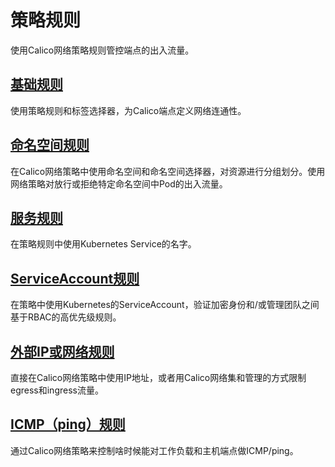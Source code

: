 # 策略规则

使用Calico网络策略规则管控端点的出入流量。

## [基础规则](01基础规则.md)

使用策略规则和标签选择器，为Calico端点定义网络连通性。

## [命名空间规则](02命名空间规则.md)

在Calico网络策略中使用命名空间和命名空间选择器，对资源进行分组划分。使用网络策略对放行或拒绝特定命名空间中Pod的出入流量。

## [服务规则](03服务规则.md)

在策略规则中使用Kubernetes Service的名字。

## [ServiceAccount规则](04ServiceAccount规则.md)

在策略中使用Kubernetes的ServiceAccount，验证加密身份和/或管理团队之间基于RBAC的高优先级规则。

## [外部IP或网络规则](05外部IP或网络规则.md)

直接在Calico网络策略中使用IP地址，或者用Calico网络集和管理的方式限制egress和ingress流量。

## [ICMP（ping）规则](06ICMP（ping）规则.md)

通过Calico网络策略来控制啥时候能对工作负载和主机端点做ICMP/ping。